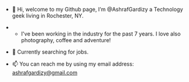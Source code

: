 - 👋 Hi, welcome to my Github page, I’m @AshrafGardizy a Technology geek living in Rochester, NY.
- - I've been working in the industry for the past 7 years. I love also photography, coffee and adventure!
- 🌱 Currently searching for jobs.


- 📫 You can reach me by using my email address: ashrafgardizy@gmail.com

<!---
AshrafGardizy/AshrafGardizy is a ✨ special ✨ repository because its `README.md` (this file) appears on your GitHub profile.
You can click the Preview link to take a look at your changes.
--->
